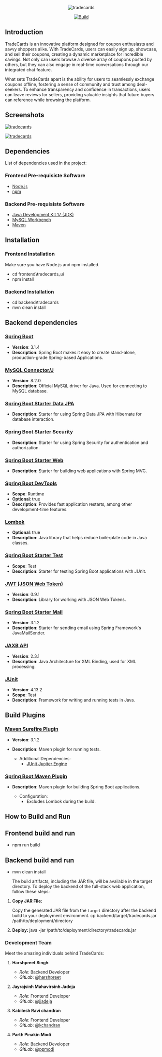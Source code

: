 <p align="center">
    <img src="images/tradecards.png" alt="tradecards">
</p>

<p align="center">
  <a href="https://git.cs.dal.ca/courses/2023-fall/csci-5308/Group13/-/pipelines">
    <img alt="Build" src="https://github.com/cryptomator/cryptomator/workflows/Build/badge.svg">
  </a>
</p>

## Introduction

TradeCards is an innovative platform designed for coupon enthusiasts and savvy shoppers alike. With TradeCards, users can easily sign up, showcase, and sell their coupons, creating a dynamic marketplace for incredible savings. Not only can users browse a diverse array of coupons posted by others, but they can also engage in real-time conversations through our integrated chat feature.

What sets TradeCards apart is the ability for users to seamlessly exchange coupons offline, fostering a sense of community and trust among deal-seekers. To enhance transparency and confidence in transactions, users can leave reviews for sellers, providing valuable insights that future buyers can reference while browsing the platform.

## Screenshots

[![tradecards](images/homepage_tradecards.png)](http://csci5308vm13.research.cs.dal.ca/)

[![tradecards](images/couponpage_tradecards.png)](http://csci5308vm13.research.cs.dal.ca/)

## Dependencies

List of dependencies used in the project:

### Frontend Pre-requisiste Software

- [Node.js](https://nodejs.org/)
- [npm](https://www.npmjs.com/)

### Backend Pre-requisiste Software

- [Java Development Kit 17 (JDK)](https://www.oracle.com/java/technologies/javase/jdk17-archive-downloads.html)
- [MySQL Workbench](https://www.mysql.com/products/workbench/)
- [Maven](https://maven.apache.org/)

## Installation

### Frontend Installation

Make sure you have Node.js and npm installed.

- cd frontend\tradecards_ui
- npm install

### Backend Installation

- cd backend\tradecards
- mvn clean install

## Backend dependencies

### [Spring Boot](https://spring.io/projects/spring-boot)

- **Version**: 3.1.4
- **Description**: Spring Boot makes it easy to create stand-alone, production-grade Spring-based Applications.

### [MySQL Connector/J](https://dev.mysql.com/downloads/connector/j/)

- **Version**: 8.2.0
- **Description**: Official MySQL driver for Java. Used for connecting to MySQL database.

### [Spring Boot Starter Data JPA](https://spring.io/guides/gs/accessing-data-jpa/)

- **Description**: Starter for using Spring Data JPA with Hibernate for database interaction.

### [Spring Boot Starter Security](https://spring.io/guides/gs/securing-web/)

- **Description**: Starter for using Spring Security for authentication and authorization.

### [Spring Boot Starter Web](https://spring.io/guides/gs/serving-web-content/)

- **Description**: Starter for building web applications with Spring MVC.

### [Spring Boot DevTools](https://docs.spring.io/spring-boot/docs/current/reference/html/using.html#using.devtools)

- **Scope**: Runtime
- **Optional**: true
- **Description**: Provides fast application restarts, among other development-time features.

### [Lombok](https://projectlombok.org/)

- **Optional**: true
- **Description**: Java library that helps reduce boilerplate code in Java classes.

### [Spring Boot Starter Test](https://docs.spring.io/spring-boot/docs/current/reference/html/spring-boot-features.html#boot-features-testing)

- **Scope**: Test
- **Description**: Starter for testing Spring Boot applications with JUnit.

### [JWT (JSON Web Token)](https://github.com/jwtk/jjwt)

- **Version**: 0.9.1
- **Description**: Library for working with JSON Web Tokens.

### [Spring Boot Starter Mail](https://docs.spring.io/spring-boot/docs/current/reference/html/using.html#using.mail)

- **Version**: 3.1.2
- **Description**: Starter for sending email using Spring Framework's JavaMailSender.

### [JAXB API](https://javaee.github.io/jaxb-v2/)

- **Version**: 2.3.1
- **Description**: Java Architecture for XML Binding, used for XML processing.

### [JUnit](https://junit.org/junit4/)

- **Version**: 4.13.2
- **Scope**: Test
- **Description**: Framework for writing and running tests in Java.

## Build Plugins

### [Maven Surefire Plugin](https://maven.apache.org/surefire/maven-surefire-plugin/)

- **Version**: 3.1.2
- **Description**: Maven plugin for running tests.

  - Additional Dependencies:
    - [JUnit Jupiter Engine](https://junit.org/junit5/docs/current/user-guide/#running-tests-build-plugins)

### [Spring Boot Maven Plugin](https://docs.spring.io/spring-boot/docs/current/maven-plugin/reference/htmlsingle/)

- **Description**: Maven plugin for building Spring Boot applications.

  - Configuration:
    - Excludes Lombok during the build.

## How to Build and Run

## Frontend build and run

- npm run build

## Backend build and run

- mvn clean install

  The build artifacts, including the JAR file, will be available in the target directory.
  To deploy the backend of the full-stack web application, follow these steps:

1. **Copy JAR File:**

   Copy the generated JAR file from the `target` directory after the backend build to your deployment environment.
   cp backend/target/tradecards.jar /path/to/deployment/directory

2. **Deploy:**
   java -jar /path/to/deployment/directory/tradecards.jar


### Development Team

Meet the amazing individuals behind TradeCards:

1. **Harshpreet Singh**
   - *Role*: Backend Developer
   - *GitLab*: [@harshpreet](https://git.cs.dal.ca/harshpreet)

2. **Jayrajsinh Mahavirsinh Jadeja**
   - *Role*: Frontend Developer
   - *GitLab*: [@jjadeja](https://git.cs.dal.ca/jjadeja)

3. **Kabilesh Ravi chandran**
   - *Role*: Frontend Developer
   - *GitLab*: [@kchandran](https://git.cs.dal.ca/kchandran)

4. **Parth Pinakin Modi**
   - *Role*: Backend Developer
   - *GitLab*: [@ppmodi](https://git.cs.dal.ca/ppmodi)

